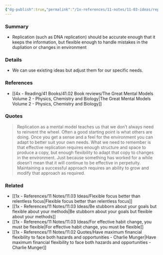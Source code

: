 ```yaml
---
{"dg-publish":true,"permalink":"/1x-references/11-notes/11-03-ideas/replicate-with-enough-flexibility-to-change-the-copy-to-meet-your-needs/","title":"Replicate with enough flexibility to change the copy to meet your needs","created":"2025-05-04T21:22:32.621+03:00","updated":"2025-06-08T21:22:35.445+03:00"}
---
```



### Summary
- Replication (such as DNA replication) should be accurate enough that it keeps the information, but flexible enough to handle mistakes in the dupliation or changes in environment

### Details
- We can use existing ideas but adjust them for our specific needs.

### References
- [[4x - Reading/41 Books/41.02 Book reviews/The Great Mental Models Volume 2 - Physics, Chemistry and Biology\|The Great Mental Models Volume 2 - Physics, Chemistry and Biology]]

### Quotes
> Replication as a mental model teaches us that we don’t always need to reinvent the wheel. Often a good starting point is what others are doing. Once you get a sense and a feel for the environment you can adapt to better suit your own needs. What we need to remember is that effective replication requires enough structure and space to produce a copy, but enough flexibility to adapt that copy to changes in the environment. Just because something has worked for a while doesn’t mean that it will continue to be effective in perpetuity. Maintaining a successful approach requires an ability to grow and modify that approach as required.


### Related
- [[1x - References/11 Notes/11.03 Ideas/Flexible focus better than relentless focus\|Flexible focus better than relentless focus]]
- [[1x - References/11 Notes/11.03 Ideas/Be stubborn about your goals but flexible about your methods\|Be stubborn about your goals but flexible about your methods]]
- [[1x - References/11 Notes/11.03 Ideas/For effective habit change, you must be flexible\|For effective habit change, you must be flexible]]
- [[1x - References/11 Notes/11.02 Quotes/Have maximum financial flexibility to face both hazards and opportunities - Charlie Munger\|Have maximum financial flexibility to face both hazards and opportunities - Charlie Munger]]